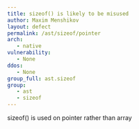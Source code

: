 ```yaml
---
title: sizeof() is likely to be misused
author: Maxim Menshikov
layout: defect
permalink: /ast/sizeof/pointer
arch:
   - native
vulnerability:
   - None
ddos:
   - None
group_full: ast.sizeof
group:
   - ast
   - sizeof
---
```


sizeof() is used on pointer rather than array
